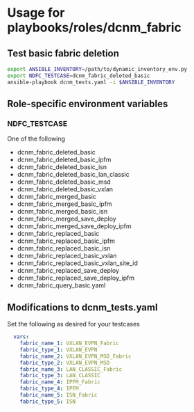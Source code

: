 # Usage for playbooks/roles/dcnm_fabric

## Test basic fabric deletion

```bash
export ANSIBLE_INVENTORY=/path/to/dynamic_inventory_env.py
export NDFC_TESTCASE=dcnm_fabric_deleted_basic
ansible-playbook dcnm_tests.yaml -i $ANSIBLE_INVENTORY
```

## Role-specific environment variables

### NDFC_TESTCASE

One of the following

- dcnm_fabric_deleted_basic
- dcnm_fabric_deleted_basic_ipfm
- dcnm_fabric_deleted_basic_isn
- dcnm_fabric_deleted_basic_lan_classic
- dcnm_fabric_deleted_basic_msd
- dcnm_fabric_deleted_basic_vxlan
- dcnm_fabric_merged_basic
- dcnm_fabric_merged_basic_ipfm
- dcnm_fabric_merged_basic_isn
- dcnm_fabric_merged_save_deploy
- dcnm_fabric_merged_save_deploy_ipfm
- dcnm_fabric_replaced_basic
- dcnm_fabric_replaced_basic_ipfm
- dcnm_fabric_replaced_basic_isn
- dcnm_fabric_replaced_basic_vxlan
- dcnm_fabric_replaced_basic_vxlan_site_id
- dcnm_fabric_replaced_save_deploy
- dcnm_fabric_replaced_save_deploy_ipfm
- dcnm_fabric_query_basic.yaml

## Modifications to dcnm_tests.yaml

Set the following as desired for your testcases

```yaml
  vars:
    fabric_name_1: VXLAN_EVPN_Fabric
    fabric_type_1: VXLAN_EVPN
    fabric_name_2: VXLAN_EVPN_MSD_Fabric
    fabric_type_2: VXLAN_EVPN_MSD
    fabric_name_3: LAN_CLASSIC_Fabric
    fabric_type_3: LAN_CLASSIC
    fabric_name_4: IPFM_Fabric
    fabric_type_4: IPFM
    fabric_name_5: ISN_Fabric
    fabric_type_5: ISN
```